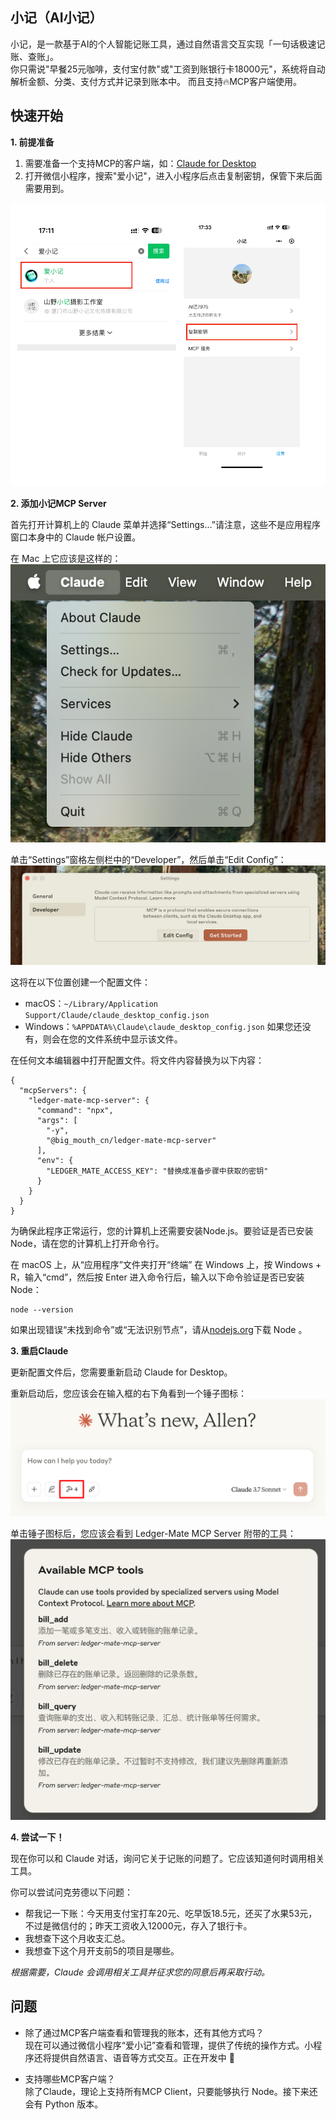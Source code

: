 ## 小记（AI小记）

小记，是一款基于AI的个人智能记账工具，通过自然语言交互实现「一句话极速记账、查账」。  
你只需说"早餐25元咖啡，支付宝付款"或"工资到账银行卡18000元"，系统将自动解析金额、分类、支付方式并记录到账本中。
而且支持🔥MCP客户端使用。

## 快速开始

**1. 前提准备**  

1. 需要准备一个支持MCP的客户端，如：[Claude for Desktop](https://claude.ai/download)
2. 打开微信小程序，搜索"爱小记"，进入小程序后点击复制密钥，保管下来后面需要用到。

![microprogram.png](docs%2Fmicroprogram.png)

**2. 添加小记MCP Server**

首先打开计算机上的 Claude 菜单并选择“Settings...”请注意，这些不是应用程序窗口本身中的 Claude 帐户设置。

在 Mac 上它应该是这样的：
![claude-settings.png](docs%2Fclaude-settings.png)

单击“Settings”窗格左侧栏中的“Developer”，然后单击“Edit Config”：
![quickstart-developer.png](docs%2Fquickstart-developer.png)

这将在以下位置创建一个配置文件：

- macOS：`~/Library/Application Support/Claude/claude_desktop_config.json`
- Windows：`%APPDATA%\Claude\claude_desktop_config.json`
如果您还没有，则会在您的文件系统中显示该文件。

在任何文本编辑器中打开配置文件。将文件内容替换为以下内容：

```MacOS/Linux/Windows
{
  "mcpServers": {
    "ledger-mate-mcp-server": {
      "command": "npx",
      "args": [
        "-y",
        "@big_mouth_cn/ledger-mate-mcp-server"
      ],
      "env": {
        "LEDGER_MATE_ACCESS_KEY": "替换成准备步骤中获取的密钥"
      }
    }
  }
}
```

为确保此程序正常运行，您的计算机上还需要安装Node.js。要验证是否已安装 Node，请在您的计算机上打开命令行。

在 macOS 上，从“应用程序”文件夹打开“终端”
在 Windows 上，按 Windows + R，输入“cmd”，然后按 Enter
进入命令行后，输入以下命令验证是否已安装 Node：

```shell
node --version
```

如果出现错误“未找到命令”或“无法识别节点”，请从[nodejs.org](https://nodejs.org/)下载 Node 。

**3. 重启Claude**

更新配置文件后，您需要重新启动 Claude for Desktop。

重新启动后，您应该会在输入框的右下角看到一个锤子图标：
![tools.png](docs%2Ftools.png)

单击锤子图标后，您应该会看到 Ledger-Mate MCP Server 附带的工具：
![tools-list.png](docs%2Ftools-list.png)

**4. 尝试一下！**

现在你可以和 Claude 对话，询问它关于记账的问题了。它应该知道何时调用相关工具。

你可以尝试问克劳德以下问题：

* 帮我记一下账：今天用支付宝打车20元、吃早饭18.5元，还买了水果53元，不过是微信付的；昨天工资收入12000元，存入了银行卡。
* 我想查下这个月收支汇总。
* 我想查下这个月开支前5的项目是哪些。

_根据需要，Claude 会调用相关工具并征求您的同意后再采取行动。_

## 问题
- 除了通过MCP客户端查看和管理我的账本，还有其他方式吗？  
现在可以通过微信小程序“爱小记”查看和管理，提供了传统的操作方式。小程序还将提供自然语言、语音等方式交互。正在开发中 🚧


- 支持哪些MCP客户端？  
除了Claude，理论上支持所有MCP Client，只要能够执行 Node。接下来还会有 Python 版本。